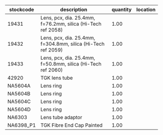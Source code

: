 |stockcode|description|quantity|location|
|---------|-----------|--------|--------|
|19431|Lens, pcx, dia. 25.4mm, f=76.2mm, silica (Hi-Tech ref 2058)|1.00||
|19432|Lens, pcx, dia. 25.4mm, f=304.8mm, silica (Hi-Tech ref 2059)|1.00||
|19433|Lens, pcx, dia. 25.4mm, f=50.8mm, silica (Hi-Tech ref 2060)|1.00||
|42920|TGK lens tube|1.00||
|NA5604A|Lens ring|1.00||
|NA5604B|Lens ring|1.00||
|NA5604C|Lens ring|1.00||
|NA5604D|Lens ring|1.00||
|NA6303|Lens tube adaptor|1.00||
|NA6398_P1|TGK Fibre End Cap Painted|1.00||
